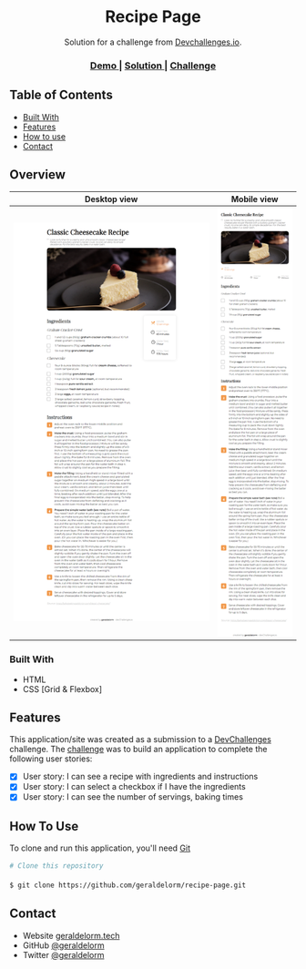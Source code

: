 <h1 align="center">Recipe Page</h1>

<div align="center">
   Solution for a challenge from  <a href="http://devchallenges.io" target="_blank">Devchallenges.io</a>.
</div>

<div align="center">
  <h3>
    <a href="https://recipepage.vercel.app/">
      Demo
    </a>
    <span> | </span>
    <a href="https://github.com/geraldelorm/recipe-page">
      Solution
    </a>
    <span> | </span>
    <a href="https://devchallenges.io/challenges/TtUjDt19eIHxNQ4n5jps">
      Challenge
    </a>
  </h3>
</div>

<!-- TABLE OF CONTENTS -->

## Table of Contents

- [Built With](#built-with)
- [Features](#features)
- [How to use](#how-to-use)
- [Contact](#contact)

<!-- OVERVIEW -->

## Overview

|                                     Desktop view                                     |                                     Mobile view                                      |
| :---------------------------------------------------------------------------------: | :---------------------------------------------------------------------------------: |
| ![screenshot](https://github.com/geraldelorm/recipe-page/blob/main/img/screen1.png) | ![screenshot](https://github.com/geraldelorm/recipe-page/blob/main/img/screen2.png) |

### Built With

<!-- This section should list any major frameworks that you built your project using. Here are a few examples.-->

- HTML
- CSS [Grid & Flexbox]

## Features

<!-- List the features of your application or follow the template. Don't share the figma file here :) -->

This application/site was created as a submission to a [DevChallenges](https://devchallenges.io/challenges) challenge. The [challenge](https://devchallenges.io/challenges/TtUjDt19eIHxNQ4n5jps) was to build an application to complete the following user stories:

- [x] User story: I can see a recipe with ingredients and instructions
- [x] User story: I can select a checkbox if I have the ingredients
- [x] User story: I can see the number of servings, baking times

## How To Use

To clone and run this application, you'll need [Git](https://git-scm.com)

```bash
# Clone this repository

$ git clone https://github.com/geraldelorm/recipe-page.git

```

## Contact

- Website [geraldelorm.tech](https://geraldelorm.tech)
- GitHub [@geraldelorm](https://github.com/geraldelorm)
- Twitter [@geraldelorm](https://twitter.com/geraldelorm)
